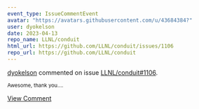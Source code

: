 ```yaml
---
event_type: IssueCommentEvent
avatar: "https://avatars.githubusercontent.com/u/43684384?"
user: dyokelson
date: 2023-04-13
repo_name: LLNL/conduit
html_url: https://github.com/LLNL/conduit/issues/1106
repo_url: https://github.com/LLNL/conduit
---
```


<a href='https://github.com/dyokelson' target='_blank'>dyokelson</a> commented on issue <a href='https://github.com/LLNL/conduit/issues/1106' target='_blank'>LLNL/conduit#1106</a>.

<small>Awesome, thank you....</small>

<a href='https://github.com/LLNL/conduit/issues/1106' target='_blank'>View Comment</a>